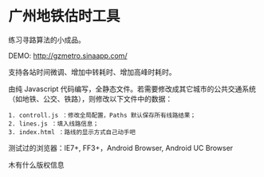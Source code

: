 广州地铁估时工具
======

练习寻路算法的小成品。

DEMO: http://gzmetro.sinaapp.com/

支持各站时间微调、增加中转耗时、增加高峰时耗时。

由纯 Javascript 代码编写，全静态文件。若需要修改成其它城市的公共交通系统（如地铁、公交、铁路），则修改以下文件中的数据：

    1. controll.js ：修改全局配置，Paths 默认保存所有线路结果；
    2. lines.js ：填入线路信息；
    3. index.html ：路线的显示方式自己动手吧

测试过的浏览器：IE7+, FF3+，Android Browser, Android UC Browser


木有什么版权信息
